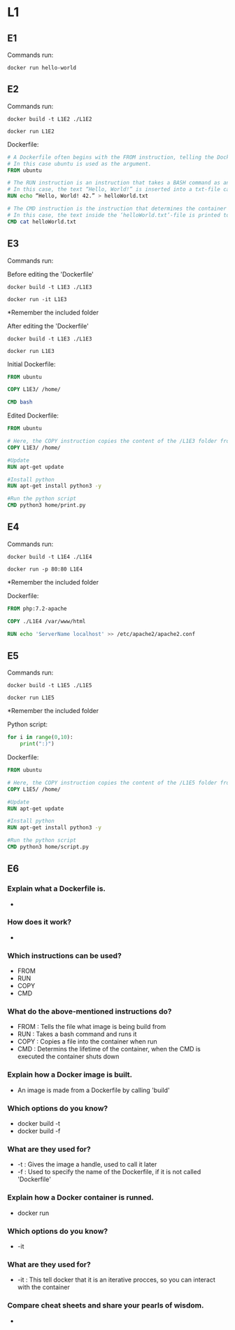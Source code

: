 # L1

## E1

Commands run:
```
docker run hello-world
```

## E2

Commands run:
```
docker build -t L1E2 ./L1E2

docker run L1E2
```

Dockerfile:
```Dockerfile
# A Dockerfile often begins with the FROM instruction, telling the Docker engine which image this image is built from.
# In this case ubuntu is used as the argument.
FROM ubuntu

# The RUN instruction is an instruction that takes a BASH command as an argument. In this way simple functionality is included in the Dockerfile.
# In this case, the text “Hello, World!” is inserted into a txt-file called ‘helloWorld’.
RUN echo “Hello, World! 42.” > helloWorld.txt

# The CMD instruction is the instruction that determines the container's lifetime. This instruction is not runned when building the image. When a container is spinned up from an image, the following command is runned as the executing command. When the command finishes its execution, the container will shut down.
# In this case, the text inside the ‘helloWorld.txt’-file is printed to the screen.
CMD cat helloWorld.txt
```

## E3

Commands run:

Before editing the 'Dockerfile'
```
docker build -t L1E3 ./L1E3

docker run -it L1E3
```
*Remember the included folder

After editing the 'Dockerfile'
```
docker build -t L1E3 ./L1E3

docker run L1E3
```

Initial Dockerfile:

```Dockerfile
FROM ubuntu

COPY L1E3/ /home/

CMD bash
```

Edited Dockerfile:
```Dockerfile
FROM ubuntu

# Here, the COPY instruction copies the content of the /L1E3 folder from the host machine to the / (root) destination of the container.
COPY L1E3/ /home/

#Update
RUN apt-get update

#Install python
RUN apt-get install python3 -y

#Run the python script
CMD python3 home/print.py
```

## E4

Commands run:
```
docker build -t L1E4 ./L1E4

docker run -p 80:80 L1E4
```
*Remember the included folder

Dockerfile:
```Dockerfile
FROM php:7.2-apache

COPY ./L1E4 /var/www/html

RUN echo 'ServerName localhost' >> /etc/apache2/apache2.conf
```

## E5

Commands run:
```
docker build -t L1E5 ./L1E5

docker run L1E5
```
*Remember the included folder

Python script:
```py
for i in range(0,10):
    print(":)")
```

Dockerfile:
```Dockerfile
FROM ubuntu

# Here, the COPY instruction copies the content of the /L1E5 folder from the host machine to the / (root) destination of the container.
COPY L1E5/ /home/

#Update
RUN apt-get update

#Install python
RUN apt-get install python3 -y

#Run the python script
CMD python3 home/script.py

```

## E6

### Explain what a Dockerfile is.
- 
### How does it work?
- 
### Which instructions can be used?
- FROM
- RUN
- COPY
- CMD
### What do the above-mentioned instructions do?
- FROM  :   Tells the file what image is being build from
- RUN   :   Takes a bash command and runs it 
- COPY  :   Copies a file into the container when run
- CMD   :   Determins the lifetime of the container, when the CMD is executed the container shuts down
### Explain how a Docker image is built.
- An image is made from a Dockerfile by calling 'build'
### Which options do you know?
- docker build -t <TAG> <DIR-PATH>
- docker build -f <FILE-NAME> <DIR-PATH>
### What are they used for?
- -t    :   Gives the image a handle, used to call it later
- -f    :   Used to specify the name of the Dockerfile, if it is not called 'Dockerfile'
### Explain how a Docker container is runned.
- docker run <TAG>
### Which options do you know?
- -it
### What are they used for?
- -it   :   This tell docker that it is an iterative procces, so you can interact with the container
### Compare cheat sheets and share your pearls of wisdom.
-
